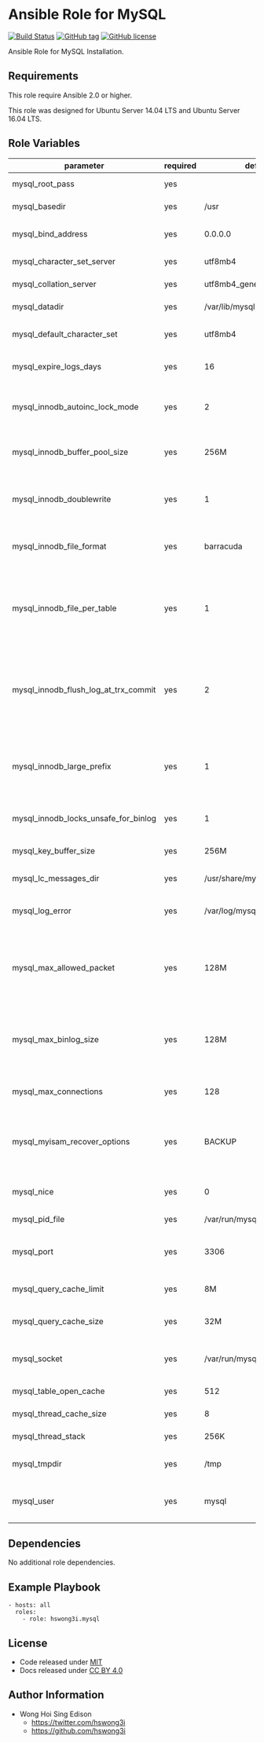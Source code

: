 Ansible Role for MySQL
======================

[![Build Status](https://travis-ci.org/pantarei/ansible-role-mysql.svg?branch=master)](https://travis-ci.org/pantarei/ansible-role-mysql)
[![GitHub tag](https://img.shields.io/github/tag/pantarei/ansible-role-mysql.svg)](https://github.com/pantarei/ansible-role-mysql)
[![GitHub license](https://img.shields.io/github/license/pantarei/ansible-role-mysql.svg)](https://github.com/pantarei/ansible-role-mysql/blob/master/LICENSE)

Ansible Role for MySQL Installation.

Requirements
------------

This role require Ansible 2.0 or higher.

This role was designed for Ubuntu Server 14.04 LTS and Ubuntu Server 16.04 LTS.

Role Variables
--------------

<table>
<colgroup>
<col width="20%" />
<col width="20%" />
<col width="20%" />
<col width="20%" />
<col width="20%" />
</colgroup>
<thead>
<tr class="header">
<th>parameter</th>
<th>required</th>
<th>default</th>
<th>choices</th>
<th>comments</th>
</tr>
</thead>
<tbody>
<tr class="odd">
<td>mysql_root_pass</td>
<td>yes</td>
<td></td>
<td></td>
<td>Default mysql root user password.</td>
</tr>
<tr class="even">
<td>mysql_basedir</td>
<td>yes</td>
<td>/usr</td>
<td></td>
<td>The path to the MySQL installation directory.</td>
</tr>
<tr class="odd">
<td>mysql_bind_address</td>
<td>yes</td>
<td>0.0.0.0</td>
<td></td>
<td>The MySQL server listens on a single network socket for TCP/IP connections.</td>
</tr>
<tr class="even">
<td>mysql_character_set_server</td>
<td>yes</td>
<td>utf8mb4</td>
<td></td>
<td>Use charset_name as the default server character set.</td>
</tr>
<tr class="odd">
<td>mysql_collation_server</td>
<td>yes</td>
<td>utf8mb4_general_ci</td>
<td></td>
<td>Use collation_name as the default server collation.</td>
</tr>
<tr class="even">
<td>mysql_datadir</td>
<td>yes</td>
<td>/var/lib/mysql</td>
<td></td>
<td>The path to the MySQL data directory.</td>
</tr>
<tr class="odd">
<td>mysql_default_character_set</td>
<td>yes</td>
<td>utf8mb4</td>
<td></td>
<td>Use charset_name as the default character set for the client and connection.</td>
</tr>
<tr class="even">
<td>mysql_expire_logs_days</td>
<td>yes</td>
<td>16</td>
<td></td>
<td>The number of days for automatic binary log file removal.</td>
</tr>
<tr class="odd">
<td>mysql_innodb_autoinc_lock_mode</td>
<td>yes</td>
<td>2</td>
<td><ul>
<li>0</li>
<li>1</li>
<li>2</li>
</ul></td>
<td>The lock mode to use for generating auto-increment values.</td>
</tr>
<tr class="even">
<td>mysql_innodb_buffer_pool_size</td>
<td>yes</td>
<td>256M</td>
<td></td>
<td>The size in bytes of the buffer pool, the memory area where InnoDB caches table and index data.</td>
</tr>
<tr class="odd">
<td>mysql_innodb_doublewrite</td>
<td>yes</td>
<td>1</td>
<td></td>
<td>If this variable is enabled (the default), InnoDB stores all data twice, first to the doublewrite buffer, then to the actual data files.</td>
</tr>
<tr class="even">
<td>mysql_innodb_file_format</td>
<td>yes</td>
<td>barracuda</td>
<td></td>
<td>The file format to use for new InnoDB tables. Currently, Antelope and Barracuda are supported.</td>
</tr>
<tr class="odd">
<td>mysql_innodb_file_per_table</td>
<td>yes</td>
<td>1</td>
<td></td>
<td>When innodb_file_per_table is enabled (the default in 5.6.6 and higher), InnoDB stores the data and indexes for each newly created table in a separate .ibd file, rather than in the system tablespace.</td>
</tr>
<tr class="even">
<td>mysql_innodb_flush_log_at_trx_commit</td>
<td>yes</td>
<td>2</td>
<td></td>
<td>Controls the balance between strict ACID compliance for commit operations, and higher performance that is possible when commit-related I/O operations are rearranged and done in batches.</td>
</tr>
<tr class="odd">
<td>mysql_innodb_large_prefix</td>
<td>yes</td>
<td>1</td>
<td></td>
<td>When this option is enabled, index key prefixes longer than 767 bytes (up to 3072 bytes) are allowed for InnoDB tables that use the DYNAMIC and COMPRESSED row formats.</td>
</tr>
<tr class="even">
<td>mysql_innodb_locks_unsafe_for_binlog</td>
<td>yes</td>
<td>1</td>
<td></td>
<td>This variable affects how InnoDB uses gap locking for searches and index scans.</td>
</tr>
<tr class="odd">
<td>mysql_key_buffer_size</td>
<td>yes</td>
<td>256M</td>
<td></td>
<td>Index blocks for MyISAM tables are buffered and are shared by all threads.</td>
</tr>
<tr class="even">
<td>mysql_lc_messages_dir</td>
<td>yes</td>
<td>/usr/share/mysql</td>
<td></td>
<td>The directory where error messages are located.</td>
</tr>
<tr class="odd">
<td>mysql_log_error</td>
<td>yes</td>
<td>/var/log/mysql/error.log</td>
<td></td>
<td>The location of the error log, or empty if the server is writing error message to the standard error output.</td>
</tr>
<tr class="even">
<td>mysql_max_allowed_packet</td>
<td>yes</td>
<td>128M</td>
<td></td>
<td>The maximum size of one packet or any generated/intermediate string, or any parameter sent by the mysql_stmt_send_long_data() C API function.</td>
</tr>
<tr class="odd">
<td>mysql_max_binlog_size</td>
<td>yes</td>
<td>128M</td>
<td></td>
<td>If a write to the binary log causes the current log file size to exceed the value of this variable, the server rotates the binary logs (closes the current file and opens the next one).</td>
</tr>
<tr class="even">
<td>mysql_max_connections</td>
<td>yes</td>
<td>128</td>
<td></td>
<td>The maximum permitted number of simultaneous client connections.</td>
</tr>
<tr class="odd">
<td>mysql_myisam_recover_options</td>
<td>yes</td>
<td>BACKUP</td>
<td><ul>
<li>OFF</li>
<li>DEFAULT</li>
<li>BACKUP</li>
<li>FORCE</li>
<li>QUICK</li>
</ul></td>
<td>Set the MyISAM storage engine recovery mode.</td>
</tr>
<tr class="even">
<td>mysql_nice</td>
<td>yes</td>
<td>0</td>
<td></td>
<td>Use the nice program to set the server's scheduling priority to the given value.</td>
</tr>
<tr class="odd">
<td>mysql_pid_file</td>
<td>yes</td>
<td>/var/run/mysqld/mysqld.pid</td>
<td></td>
<td>The path name of the process ID file.</td>
</tr>
<tr class="even">
<td>mysql_port</td>
<td>yes</td>
<td>3306</td>
<td></td>
<td>The port number that the server should use when listening for TCP/IP connections.</td>
</tr>
<tr class="odd">
<td>mysql_query_cache_limit</td>
<td>yes</td>
<td>8M</td>
<td></td>
<td>Do not cache results that are larger than this number of bytes.</td>
</tr>
<tr class="even">
<td>mysql_query_cache_size</td>
<td>yes</td>
<td>32M</td>
<td></td>
<td>The amount of memory allocated for caching query results.</td>
</tr>
<tr class="odd">
<td>mysql_socket</td>
<td>yes</td>
<td>/var/run/mysqld/mysqld.sock</td>
<td></td>
<td>On Unix platforms, this variable is the name of the socket file that is used for local client connections.</td>
</tr>
<tr class="even">
<td>mysql_table_open_cache</td>
<td>yes</td>
<td>512</td>
<td></td>
<td>The number of open tables for all threads.</td>
</tr>
<tr class="odd">
<td>mysql_thread_cache_size</td>
<td>yes</td>
<td>8</td>
<td></td>
<td>How many threads the server should cache for reuse.</td>
</tr>
<tr class="even">
<td>mysql_thread_stack</td>
<td>yes</td>
<td>256K</td>
<td></td>
<td>The stack size for each thread.</td>
</tr>
<tr class="odd">
<td>mysql_tmpdir</td>
<td>yes</td>
<td>/tmp</td>
<td></td>
<td>The path of the directory to use for creating temporary files.</td>
</tr>
<tr class="even">
<td>mysql_user</td>
<td>yes</td>
<td>mysql</td>
<td></td>
<td>Run the mysqld server as the user having the name user_name or the numeric user ID user_id.</td>
</tr>
</tbody>
</table>

Dependencies
------------

No additional role dependencies.

Example Playbook
----------------

    - hosts: all
      roles:
        - role: hswong3i.mysql

License
-------

-   Code released under [MIT](https://github.com/pantarei/ansible-role-mysql/blob/master/LICENSE)
-   Docs released under [CC BY 4.0](http://creativecommons.org/licenses/by/4.0/)

Author Information
------------------

-   Wong Hoi Sing Edison
    -   <a href="https://twitter.com/hswong3i" class="uri" class="uri">https://twitter.com/hswong3i</a>
    -   <a href="https://github.com/hswong3i" class="uri" class="uri">https://github.com/hswong3i</a>

